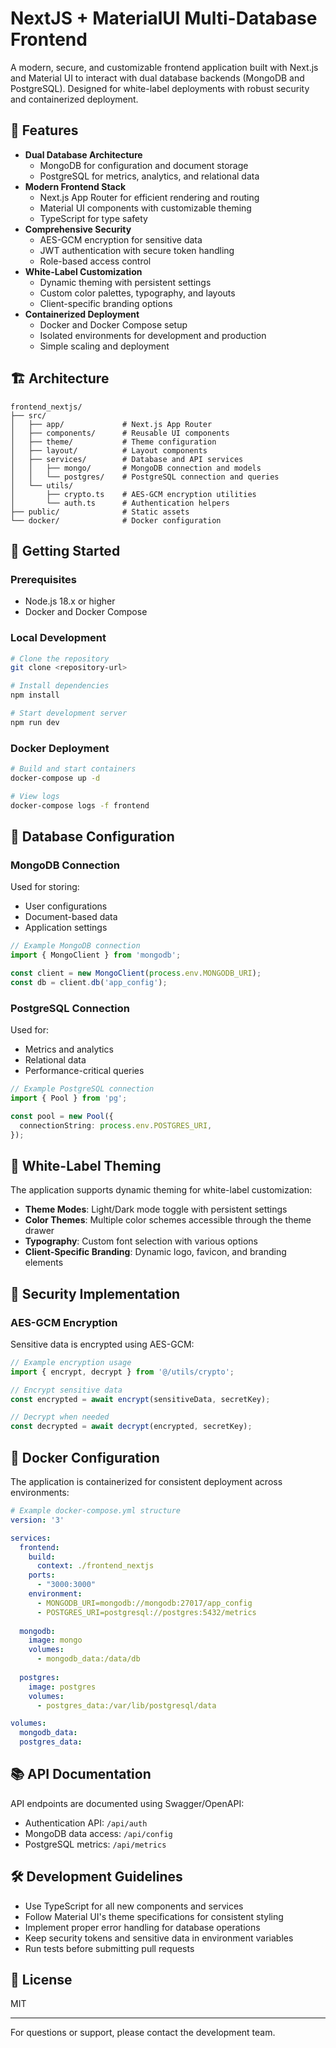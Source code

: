 # NextJS + MaterialUI Multi-Database Frontend

A modern, secure, and customizable frontend application built with Next.js and Material UI to interact with dual database backends (MongoDB and PostgreSQL). Designed for white-label deployments with robust security and containerized deployment.

## 🚀 Features

- **Dual Database Architecture**
  - MongoDB for configuration and document storage
  - PostgreSQL for metrics, analytics, and relational data
- **Modern Frontend Stack**
  - Next.js App Router for efficient rendering and routing
  - Material UI components with customizable theming
  - TypeScript for type safety
- **Comprehensive Security**
  - AES-GCM encryption for sensitive data
  - JWT authentication with secure token handling
  - Role-based access control
- **White-Label Customization**
  - Dynamic theming with persistent settings
  - Custom color palettes, typography, and layouts
  - Client-specific branding options
- **Containerized Deployment**
  - Docker and Docker Compose setup
  - Isolated environments for development and production
  - Simple scaling and deployment

## 🏗️ Architecture

```
frontend_nextjs/
├── src/
│   ├── app/             # Next.js App Router
│   ├── components/      # Reusable UI components
│   ├── theme/           # Theme configuration
│   ├── layout/          # Layout components
│   ├── services/        # Database and API services
│   │   ├── mongo/       # MongoDB connection and models
│   │   └── postgres/    # PostgreSQL connection and queries
│   └── utils/
│       ├── crypto.ts    # AES-GCM encryption utilities
│       └── auth.ts      # Authentication helpers
├── public/              # Static assets
└── docker/              # Docker configuration
```

## 🚦 Getting Started

### Prerequisites

- Node.js 18.x or higher
- Docker and Docker Compose

### Local Development

```bash
# Clone the repository
git clone <repository-url>

# Install dependencies
npm install

# Start development server
npm run dev
```

### Docker Deployment

```bash
# Build and start containers
docker-compose up -d

# View logs
docker-compose logs -f frontend
```

## 💾 Database Configuration

### MongoDB Connection

Used for storing:
- User configurations
- Document-based data
- Application settings

```typescript
// Example MongoDB connection
import { MongoClient } from 'mongodb';

const client = new MongoClient(process.env.MONGODB_URI);
const db = client.db('app_config');
```

### PostgreSQL Connection

Used for:
- Metrics and analytics
- Relational data
- Performance-critical queries

```typescript
// Example PostgreSQL connection
import { Pool } from 'pg';

const pool = new Pool({
  connectionString: process.env.POSTGRES_URI,
});
```

## 🎨 White-Label Theming

The application supports dynamic theming for white-label customization:

- **Theme Modes**: Light/Dark mode toggle with persistent settings
- **Color Themes**: Multiple color schemes accessible through the theme drawer
- **Typography**: Custom font selection with various options
- **Client-Specific Branding**: Dynamic logo, favicon, and branding elements

## 🔐 Security Implementation

### AES-GCM Encryption

Sensitive data is encrypted using AES-GCM:

```typescript
// Example encryption usage
import { encrypt, decrypt } from '@/utils/crypto';

// Encrypt sensitive data
const encrypted = await encrypt(sensitiveData, secretKey);

// Decrypt when needed
const decrypted = await decrypt(encrypted, secretKey);
```

## 🐳 Docker Configuration

The application is containerized for consistent deployment across environments:

```yaml
# Example docker-compose.yml structure
version: '3'

services:
  frontend:
    build:
      context: ./frontend_nextjs
    ports:
      - "3000:3000"
    environment:
      - MONGODB_URI=mongodb://mongodb:27017/app_config
      - POSTGRES_URI=postgresql://postgres:5432/metrics
      
  mongodb:
    image: mongo
    volumes:
      - mongodb_data:/data/db
      
  postgres:
    image: postgres
    volumes:
      - postgres_data:/var/lib/postgresql/data

volumes:
  mongodb_data:
  postgres_data:
```

## 📚 API Documentation

API endpoints are documented using Swagger/OpenAPI:
- Authentication API: `/api/auth`
- MongoDB data access: `/api/config`
- PostgreSQL metrics: `/api/metrics`

## 🛠️ Development Guidelines

- Use TypeScript for all new components and services
- Follow Material UI's theme specifications for consistent styling
- Implement proper error handling for database operations
- Keep security tokens and sensitive data in environment variables
- Run tests before submitting pull requests

## 📝 License

MIT

---

For questions or support, please contact the development team.
